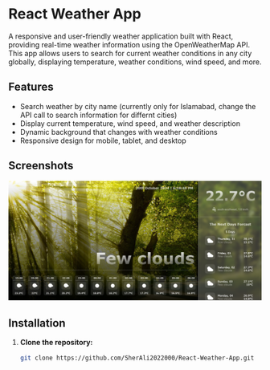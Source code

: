 # React Weather App

A responsive and user-friendly weather application built with React, providing real-time weather information using the OpenWeatherMap API. This app allows users to search for current weather conditions in any city globally, displaying temperature, weather conditions, wind speed, and more.


## Features

- Search weather by city name (currently only for Islamabad, change the API call to search information for differnt cities) 
- Display current temperature, wind speed, and weather description
- Dynamic background that changes with weather conditions
- Responsive design for mobile, tablet, and desktop

## Screenshots

![Home Screen](./screenshot.png)
## Installation

1. **Clone the repository:**
   ```bash
   git clone https://github.com/SherAli2022000/React-Weather-App.git
